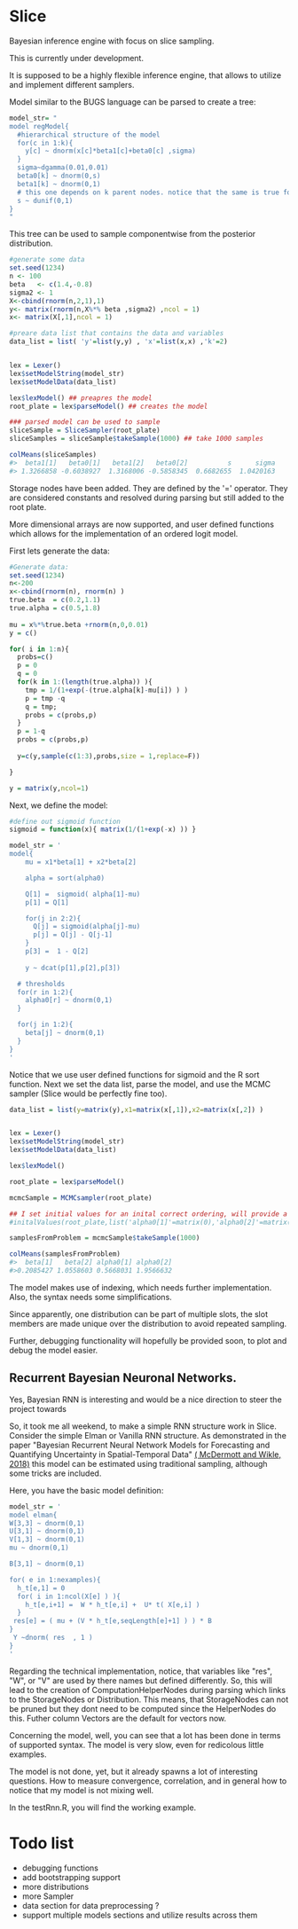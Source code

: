 # Slice
Bayesian inference engine with focus on slice sampling.



This is currently under development.

It is supposed to be a highly flexible inference engine, that allows to utilize and implement different samplers.





Model similar to the BUGS language can be parsed to create a tree:
```R
model_str= "
model regModel{
  #hierarchical structure of the model
  for(c in 1:k){
    y[c] ~ dnorm(x[c]*beta1[c]+beta0[c] ,sigma)
  }
  sigma~dgamma(0.01,0.01)
  beta0[k] ~ dnorm(0,s)
  beta1[k] ~ dnorm(0,1)
  # this one depends on k parent nodes. notice that the same is true for sigma.
  s ~ dunif(0,1)
}
"
```



This tree can be used to sample componentwise from the posterior distribution.


```R
#generate some data
set.seed(1234)
n <- 100
beta   <- c(1.4,-0.8)
sigma2 <- 1
X<-cbind(rnorm(n,2,1),1)
y<- matrix(rnorm(n,X%*% beta ,sigma2) ,ncol = 1)
x<- matrix(X[,1],ncol = 1)

#preare data list that contains the data and variables
data_list = list( 'y'=list(y,y) , 'x'=list(x,x) ,'k'=2)


lex = Lexer()
lex$setModelString(model_str)
lex$setModelData(data_list)

lex$lexModel() ## preapres the model
root_plate = lex$parseModel() ## creates the model

### parsed model can be used to sample
sliceSample = SliceSampler(root_plate)
sliceSamples = sliceSample$takeSample(1000) ## take 1000 samples

colMeans(sliceSamples)
#>  beta1[1]   beta0[1]   beta1[2]   beta0[2]          s      sigma 
#> 1.3266858 -0.6038927  1.3168006 -0.5858345  0.6682655  1.0420163 
```

Storage nodes have been added. They are defined by the '=' operator. They are considered constants and resolved during parsing but still added to the root plate.

More dimensional arrays are now supported, and user defined functions which allows for the implementation of an ordered logit model.


First lets generate the data:
```R
#Generate data:
set.seed(1234)
n<-200
x<-cbind(rnorm(n), rnorm(n) ) 
true.beta  = c(0.2,1.1)
true.alpha = c(0.5,1.8)
  
mu = x%*%true.beta +rnorm(n,0,0.01)
y = c()

for( i in 1:n){
  probs=c()
  p = 0
  q = 0
  for(k in 1:(length(true.alpha)) ){
    tmp = 1/(1+exp(-(true.alpha[k]-mu[i]) ) )
    p = tmp -q
    q = tmp;
    probs = c(probs,p)
  }
  p = 1-q
  probs = c(probs,p)
  
  y=c(y,sample(c(1:3),probs,size = 1,replace=F))

}

y = matrix(y,ncol=1)
```

Next, we define the model:
```R
#define out sigmoid function
sigmoid = function(x){ matrix(1/(1+exp(-x) )) }

model_str = '
model{
    mu = x1*beta[1] + x2*beta[2]

    alpha = sort(alpha0)

    Q[1] =  sigmoid( alpha[1]-mu)
    p[1] = Q[1]

    for(j in 2:2){
      Q[j] = sigmoid(alpha[j]-mu)
      p[j] = Q[j] - Q[j-1]
    }
    p[3] =  1 - Q[2] 
    
    y ~ dcat(p[1],p[2],p[3])

  # thresholds
  for(r in 1:2){
    alpha0[r] ~ dnorm(0,1)
  }

  for(j in 1:2){
    beta[j] ~ dnorm(0,1)
  }
}
'

```


Notice that we use user defined functions for sigmoid and the R sort function.
Next we set the data list, parse the model, and use the MCMC sampler (Slice would be perfectly fine too).

```R
data_list = list(y=matrix(y),x1=matrix(x[,1]),x2=matrix(x[,2]) )


lex = Lexer()
lex$setModelString(model_str)
lex$setModelData(data_list)

lex$lexModel()

root_plate = lex$parseModel()

mcmcSample = MCMCsampler(root_plate)

## I set initial values for an inital correct ordering, will provide a support function in the sampler class for that shortly
#initalValues(root_plate,list('alpha0[1]'=matrix(0),'alpha0[2]'=matrix(1))

samplesFromProblem = mcmcSample$takeSample(1000)

colMeans(samplesFromProblem)
#>  beta[1]   beta[2] alpha0[1] alpha0[2] 
#>0.2085427 1.0558603 0.5668031 1.9566632 
```


The model makes use of indexing, which needs further implementation. Also, the syntax needs some simplifications.

Since apparently, one distribution can be part of multiple slots, the slot members are made unique over the distribution to avoid repeated sampling. 

Further, debugging functionality will hopefully be provided soon, to plot and debug the model easier.


## Recurrent Bayesian Neuronal Networks.


Yes, Bayesian RNN is interesting and would be a nice direction to steer the project towards

So, it took me all weekend, to make a simple RNN structure work in Slice. Consider the simple Elman or Vanilla RNN structure.
As demonstrated in the paper "Bayesian Recurrent Neural Network Models for Forecasting and Quantifying Uncertainty in Spatial-Temporal Data" [( McDermott and Wikle, 2018)](https://arxiv.org/pdf/1711.00636.pdf) this model can be estimated using traditional sampling, although some tricks are included.


Here, you have the basic model definition:

```R
model_str = '
model elman{
W[3,3] ~ dnorm(0,1)
U[3,1] ~ dnorm(0,1)
V[1,3] ~ dnorm(0,1)
mu ~ dnorm(0,1)

B[3,1] ~ dnorm(0,1)

for( e in 1:nexamples){
  h_t[e,1] = 0 
  for( i in 1:ncol(X[e] ) ){
    h_t[e,i+1] =  W * h_t[e,i] +  U* t( X[e,i] ) 
  }
 res[e] = ( mu + (V * h_t[e,seqLength[e]+1] ) ) * B
}
 Y ~dnorm( res  , 1 )
}
'
```
Regarding the technical implementation, notice, that variables like "res", "W", or "V" are used by there names but defined differently.
So, this will lead to the creation of ComputationHelperNodes during parsing which links to the StorageNodes or Distribution.
This means, that StorageNodes can not be pruned but they dont need to be computed since the HelperNodes do this. 
Futher column Vectors are the default for vectors now.

Concerning the model, well, you can see that a lot has been done in terms of supported syntax. The model is very slow, even for redicolous little examples.

The model is not done, yet, but it already spawns a lot of interesting questions. How to measure convergence, correlation, and in general how to notice that my model is not mixing well. 

In the testRnn.R, you will find the working example.



# Todo list

* debugging functions
* add bootstrapping support
* more distributions
* more Sampler 
* data section for data preprocessing ?
* support multiple models sections and utilize results across them
